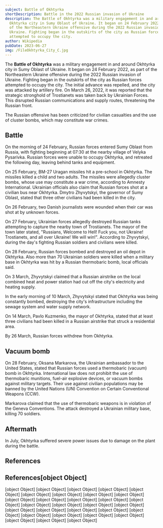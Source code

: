 ```yaml
---
subject: Battle of Okhtyrka
shortDescription: Battle in the 2022 Russian invasion of Ukraine
description: The Battle of Okhtyrka was a military engagement in and around
  Okhtyrka city in Sumy Oblast of Ukraine. It began on 24 February 2022, as part
  of the Northeastern Ukraine offensive during the 2022 Russian invasion of
  Ukraine. Fighting began in the outskirts of the city as Russian forces
  attempted to occupy the city.
author: Wikipedia
pubDate: 2023-06-27
img: /FileOkhtyrka_City_C.jpg
---
```


The **Battle of Okhtyrka** was a military engagement in and around Okhtyrka city in Sumy Oblast of Ukraine. It began on 24 February 2022, as part of the Northeastern Ukraine offensive during the 2022 Russian invasion of Ukraine. Fighting began in the outskirts of the city as Russian forces attempted to occupy the city. The initial advance was repelled, and the city was attacked by artillery fire. On March 26, 2022, it was reported that the strategic stronghold of Trostianets was taken back by Ukrainian Forces. This disrupted Russian communications and supply routes, threatening the Russian front.

The Russian offensive has been criticized for civilian casualties and the use of cluster bombs, which may constitute war crimes.

## Battle
On the morning of 24 February, Russian forces entered Sumy Oblast from Russia, with fighting beginning at 07:30 at the nearby village of Velyka Pysarivka. Russian forces were unable to occupy Okhtyrka, and retreated the following day, leaving behind tanks and equipment.

On 25 February, BM-27 Uragan missiles hit a pre-school in Okhtyrka. The missiles killed a child and two adults. The missiles were allegedly cluster bombs, whose use may constitute a war crime, according to Amnesty International. Ukrainian officials also claim that Russian forces shot at a civilian bus near Okhtyrka. Dmytro Zhyvytskyi, the governor of Sumy Oblast, stated that three other civilians had been killed in the city.

On 26 February, two Danish journalists were wounded when their car was shot at by unknown forces.

On 27 February, Ukrainian forces allegedly destroyed Russian tanks attempting to capture the nearby town of Trostianets. The mayor of the town later stated, "Russians, Welcome to Hell! Fuck you, not Ukraine! Trostianets, and all over Ukraine! We will win!". According to Zhyvytskyi, during the day's fighting Russian soldiers and civilians were killed.

On 28 February, Russian forces bombed and destroyed an oil depot in Okhtyrka. Also more than 70 Ukrainian soldiers were killed when a military base in Okhtyrka was hit by a Russian thermobaric bomb, local officials said.

On 3 March, Zhyvytskyi claimed that a Russian airstrike on the local combined heat and power station had cut off the city's electricity and heating supply.

In the early morning of 10 March, Zhyvytskyi stated that Okhtyrka was being constantly bombed, destroying the city's infrastructure including the sewage system and water supply network.

On 14 March, Pavlo Kuzmenko, the mayor of Okhtyrka, stated that at least three civilians had been killed in a Russian airstrike that struck a residential area.

By 26 March, Russian forces withdrew from Okhtyrka.

## Vacuum bomb
On 28 February, Oksana Markarova, the Ukrainian ambassador to the United States, stated that Russian forces used a thermobaric (vacuum) bomb in Okhtyrka. International law does not prohibit the use of thermobaric munitions, fuel-air explosive devices, or vacuum bombs against military targets. Their use against civilian populations may be banned by the United Nations (UN) Convention on Certain Conventional Weapons (CCW).

Markarova claimed that the use of thermobaric weapons is in violation of the Geneva Conventions. The attack destroyed a Ukrainian military base, killing 70 soldiers.

## Aftermath
In July, Okhtyrka suffered severe power issues due to damage on the plant during the battle.

## References
## References[object Object]
[object Object]
[object Object]
[object Object]
[object Object]
[object Object]
[object Object]
[object Object]
[object Object]
[object Object]
[object Object]
[object Object]
[object Object]
[object Object]
[object Object]
[object Object]
[object Object]
[object Object]
[object Object]
[object Object]
[object Object]
[object Object]
[object Object]
[object Object]
[object Object]
[object Object]
[object Object]
[object Object]
[object Object]
[object Object]
[object Object]